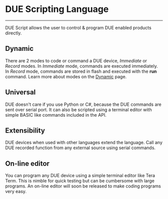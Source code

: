 # DUE Scripting Language
---
DUE Script allows the user to control & program DUE enabled products directly. 


## Dynamic
 There are 2 modes to code or command a DUE device, *Immediate* or *Record* modes. In *Immediate* mode, commands are executed immediately. In *Record* mode, commands are stored in flash and executed with the **run** command. Learn more about modes on the [Dynamic](./dynamic/dynamic.md) page.


## Universal

DUE doesn't care if you use Python or C#, because the DUE commands are sent over serial port. It can also be scripted using a terminal editor with simple BASIC like commands included in the API.

## Extensibility

DUE devices when used with other languages extend the language.
Call any DUE recorded function from any external source using serial commands. 

## On-line editor

You can program any DUE device using a simple terminal editor like Tera Term. This is nimble for quick testing but can be cumbersome with large programs. An on-line editor will soon be released to make coding programs very easy. 
